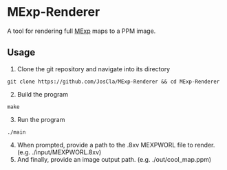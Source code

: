 # MExp-Renderer
A tool for rendering full [MExp](https://github.com/joscla/mexp) maps to a PPM image.

## Usage
1. Clone the git repository and navigate into its directory
```console
git clone https://github.com/JosCla/MExp-Renderer && cd MExp-Renderer
```
2. Build the program
```console
make
```
3. Run the program
```console
./main
```
4. When prompted, provide a path to the .8xv MEXPWORL file to render. (e.g. ./input/MEXPWORL.8xv)
5. And finally, provide an image output path. (e.g. ./out/cool_map.ppm)
